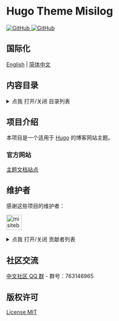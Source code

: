 # Hugo Theme Misilog

<!-- <p align="center">
  <img src="https://cdn.jsdelivr.net/gh/misitebao/standard-repository@main/logo.gif" height="300" />
</p> -->
<p align="left">
  <a href="https://github.com/misitebao/hugo-theme-misilog/blob/main/LICENSE">
    <img alt="GitHub" src="https://img.shields.io/github/license/misitebao/hugo-theme-misilog?style=flat-square"/>
  </a>
  <a href="https://github.com/misitebao/standard-repository">
    <img alt="GitHub" src="https://img.shields.io/badge/Readme--Style-standard--repository-brightgreen?style=flat-square&color=f83500"/>
  </a>
</p>

<span id="nav-1"></span>

## 国际化

[English](README.md) | [简体中文](README.zh-Hans.md)

<span id="nav-2"></span>

## 内容目录

<details>
  <summary>点我 打开/关闭 目录列表</summary>

- [国际化](#nav-1)
- [内容目录](#nav-2)
- [项目介绍](#nav-3)
  - [官方网站](#nav-3-1)
  - [背景](#nav-3-2)
- [图形演示](#nav-4)
- [功能特色](#nav-5)
- [架构](#nav-6)
- [新手入门](#nav-7)
- [维护者](#nav-8)
- [贡献者](#nav-9)
- [社区交流](#nav-10)
- [部分用户](#nav-11)
- [发布记录](CHANGE.md)
- [捐赠者](#nav-12)
- [赞助商](#nav-13)
- [特别感谢](#nav-14)
- [版权许可](#nav-15)

</details>

<span id="nav-3"></span>

## 项目介绍

本项目是一个适用于 [Hugo](https://gohugo.io/) 的博客网站主题。

<span id="nav-3-1"></span>

### 官方网站

[主题文档站点](https://hugo-theme-misilog.vercel.app)

<span id="nav-3-2"></span>

<!-- ### 背景 -->

<!-- 这里填写项目创作背景 -->

<span id="nav-4"></span>

<!-- ## 图形演示 -->

<!-- 把你项目的demo放在这里，可以是具体的访问地址、图片截图、Gif或者视频等。 -->

<span id="nav-5"></span>

<!-- ## 功能特色 -->

<!-- 在此处填写您的项目的功能，通常是一个列表。 -->

<span id="nav-6"></span>

<!-- ## 架构 -->

<!-- 在这里填写你的项目架构图或描述，你可以放置项目目录描述 -->

<span id="nav-7"></span>

<!-- ## 新手入门 -->

<!-- 在这里写下项目的详细说明，告诉用户如何使用你的项目。 -->

<span id="nav-8"></span>

## 维护者

感谢这些项目的维护者：

<a href="https://github.com/misitebao"><img src="https://github.com/misitebao.png" width="40" height="40" alt="misitebao" title="misitebao"/></a>

<details>
  <summary>点我 打开/关闭 贡献者列表</summary>

- [米司特包](https://github.com/misitebao) - 项目作者，全栈工程师。

</details>

<span id="nav-9"></span>

<!-- ## 贡献者 -->

<!-- 这里填写项目贡献者列表，通常是列表，当然也可以用图片代替。 -->

<span id="nav-10"></span>

## 社区交流

<a target="_blank" href="https://qm.qq.com/cgi-bin/qm/qr?k=dBpHFuSL9wRZ7KSk84iRi780ScsOehhB&jump_from=webapi">中文社区 QQ 群</a> - 群号：763146965

<span id="nav-11"></span>

<!-- ## 部分用户 -->

<!-- 在此处填写项目的用户列表，并告诉访问者哪些用户正在使用您的项目。 -->

<span id="nav-12"></span>

<!-- ## 捐赠者 -->

<!-- 在这里填写捐赠者名单 -->

<span id="nav-13"></span>

<!-- ## 赞助商 -->

<!-- 在这里填写赞助商名单 -->

<span id="nav-14"></span>

<!-- ## 特别感谢 -->

<!-- 在这里填写特别感谢名单，可以是任何人或事物。 -->

<span id="nav-15"></span>

## 版权许可

[License MIT](LICENSE)
